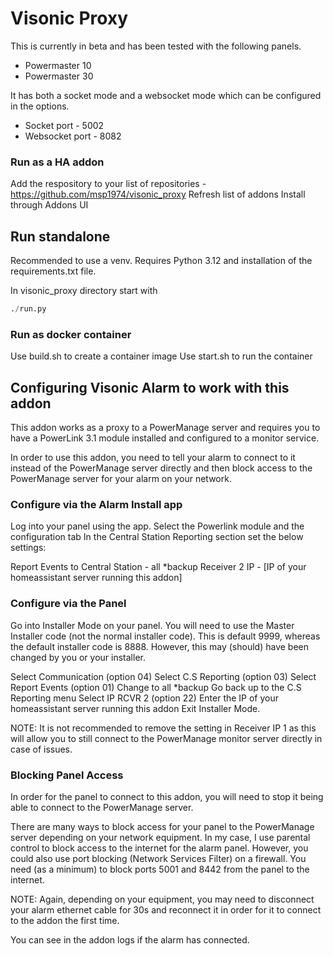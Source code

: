 # Visonic Proxy

This is currently in beta and has been tested with the following panels.
- Powermaster 10
- Powermaster 30


It has both a socket mode and a websocket mode which can be configured in the options.
- Socket port - 5002
- Websocket port - 8082

### Run as a HA addon

Add the respository to your list of repositories - https://github.com/msp1974/visonic_proxy
Refresh list of addons
Install through Addons UI


## Run standalone

Recommended to use a venv.  Requires Python 3.12 and installation of the requirements.txt file.

In visonic_proxy directory start with
```python
./run.py
```

### Run as docker container

Use build.sh to create a container image
Use start.sh to run the container




## Configuring Visonic Alarm to work with this addon

This addon works as a proxy to a PowerManage server and requires you to have a PowerLink 3.1 module installed and configured to a monitor service.

In order to use this addon, you need to tell your alarm to connect to it instead of the PowerManage server directly and then block access to the PowerManage server for your alarm on your network.

### Configure via the Alarm Install app

Log into your panel using the app.
Select the Powerlink module and the configuration tab
In the Central Station Reporting section set the below settings:

Report Events to Central Station - all *backup
Receiver 2 IP - [IP of your homeassistant server running this addon]

### Configure via the Panel
Go into Installer Mode on your panel.  You will need to use the Master Installer code (not the normal installer code).  This is default 9999, whereas the default installer code is 8888.  However, this may (should) have been changed by you or your installer.

Select Communication (option 04)
Select C.S Reporting (option 03)
Select Report Events (option 01)
Change to all *backup
Go back up to the C.S Reporting menu
Select IP RCVR 2 (option 22)
Enter the IP of your homeassistant server running this addon
Exit Installer Mode.

NOTE: It is not recommended to remove the setting in Receiver IP 1 as this will allow you to still connect to the PowerManage monitor server directly in case of issues.

### Blocking Panel Access

In order for the panel to connect to this addon, you will need to stop it being able to connect to the PowerManage server.

There are many ways to block access for your panel to the PowerManage server depending on your network equipment.  In my case, I use parental control to block access to the internet for the alarm panel.  However, you could also use port blocking (Network Services Filter) on a firewall.  You need (as a minimum) to block ports 5001 and 8442 from the panel to the internet.

NOTE: Again, depending on your equipment, you may need to disconnect your alarm ethernet cable for 30s and reconnect it in order for it to connect to the addon the first time.

You can see in the addon logs if the alarm has connected.

